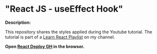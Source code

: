 # "React JS - useEffect Hook"

**Description:**

This repository shares the styles applied during the Youtube tutorial. The tutorial is part of a [Learn React Playlist](https://www.youtube.com/playlist?list=PL0Zuz27SZ-6PrE9srvEn8nbhOOyxnWXfp) on my channel.  

**Open [React Deploy GH](https://www.soohyunlim.dev/react_deploy_gh) in the browser.**
